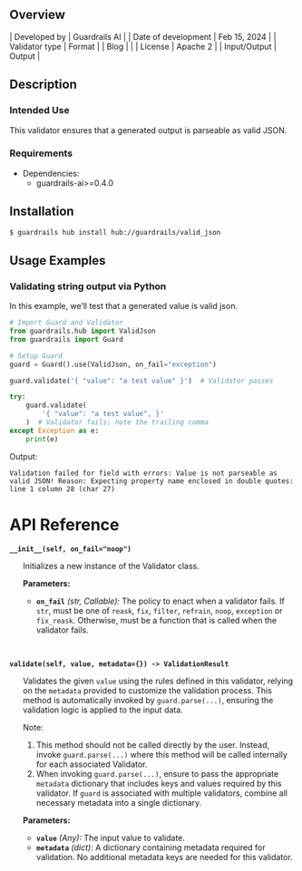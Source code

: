 ## Overview

| Developed by | Guardrails AI |
| Date of development | Feb 15, 2024 |
| Validator type | Format |
| Blog |  |
| License | Apache 2 |
| Input/Output | Output |

## Description

### Intended Use
This validator ensures that a generated output is parseable as valid JSON.

### Requirements

* Dependencies:
    - guardrails-ai>=0.4.0

## Installation

```bash
$ guardrails hub install hub://guardrails/valid_json
```

## Usage Examples

### Validating string output via Python

In this example, we’ll test that a generated value is valid json.

```python
# Import Guard and Validator
from guardrails.hub import ValidJson
from guardrails import Guard

# Setup Guard
guard = Guard().use(ValidJson, on_fail="exception")

guard.validate('{ "value": "a test value" }')  # Validator passes

try:
    guard.validate(
        '{ "value": "a test value", }'
    )  # Validator fails; note the trailing comma
except Exception as e:
    print(e)
```
Output:
```console
Validation failed for field with errors: Value is not parseable as valid JSON! Reason: Expecting property name enclosed in double quotes: line 1 column 28 (char 27)
```


# API Reference

**`__init__(self, on_fail="noop")`**
<ul>

Initializes a new instance of the Validator class.

**Parameters:**

- **`on_fail`** *(str, Callable):* The policy to enact when a validator fails. If `str`, must be one of `reask`, `fix`, `filter`, `refrain`, `noop`, `exception` or `fix_reask`. Otherwise, must be a function that is called when the validator fails.

</ul>

<br>

**`validate(self, value, metadata={}) -> ValidationResult`**

<ul>

Validates the given `value` using the rules defined in this validator, relying on the `metadata` provided to customize the validation process. This method is automatically invoked by `guard.parse(...)`, ensuring the validation logic is applied to the input data.

Note:

1. This method should not be called directly by the user. Instead, invoke `guard.parse(...)` where this method will be called internally for each associated Validator.
2. When invoking `guard.parse(...)`, ensure to pass the appropriate `metadata` dictionary that includes keys and values required by this validator. If `guard` is associated with multiple validators, combine all necessary metadata into a single dictionary.

**Parameters:**

- **`value`** *(Any):* The input value to validate.
- **`metadata`** *(dict):* A dictionary containing metadata required for validation. No additional metadata keys are needed for this validator.

</ul>
